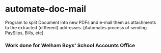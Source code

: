 # automate-doc-mail
Program to split Document into new PDFs and e-mail them as attachments to the extracted (different) addresses. [Automates process of sending PaySlips, Bills, etc] 


### Work done for Welham Boys' School Accounts Office
